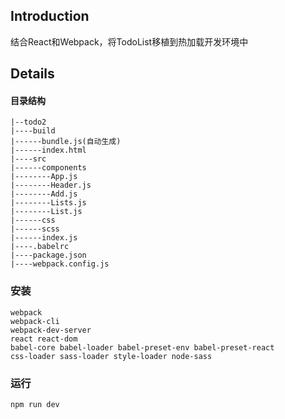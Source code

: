 ## Introduction
结合React和Webpack，将TodoList移植到热加载开发环境中

## Details
#### 目录结构
    |--todo2
    |----build
    |------bundle.js(自动生成)
	|------index.html
	|----src
	|------components
	|--------App.js
	|--------Header.js
	|--------Add.js
	|--------Lists.js
	|--------List.js
	|------css
	|------scss
	|------index.js 
	|----.babelrc
	|----package.json
	|----webpack.config.js

### 安装
	webpack
	webpack-cli
	webpack-dev-server
	react react-dom
	babel-core babel-loader babel-preset-env babel-preset-react
	css-loader sass-loader style-loader node-sass
### 运行
	npm run dev
	
	
	



